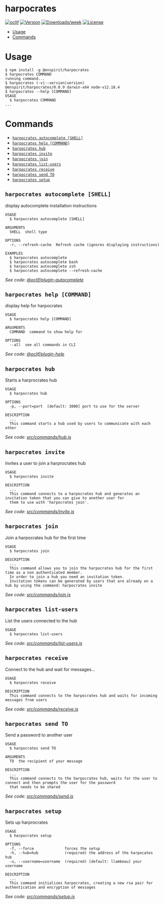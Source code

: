 harpocrates
===========



[![oclif](https://img.shields.io/badge/cli-oclif-brightgreen.svg)](https://oclif.io)
[![Version](https://img.shields.io/npm/v/harpocrates.svg)](https://npmjs.org/package/harpocrates)
[![Downloads/week](https://img.shields.io/npm/dw/harpocrates.svg)](https://npmjs.org/package/harpocrates)
[![License](https://img.shields.io/npm/l/harpocrates.svg)](https://github.com/enspirit/harpocrates/blob/master/package.json)

<!-- toc -->
* [Usage](#usage)
* [Commands](#commands)
<!-- tocstop -->
# Usage
<!-- usage -->
```sh-session
$ npm install -g @enspirit/harpocrates
$ harpocrates COMMAND
running command...
$ harpocrates (-v|--version|version)
@enspirit/harpocrates/0.0.9 darwin-x64 node-v12.18.4
$ harpocrates --help [COMMAND]
USAGE
  $ harpocrates COMMAND
...
```
<!-- usagestop -->
# Commands
<!-- commands -->
* [`harpocrates autocomplete [SHELL]`](#harpocrates-autocomplete-shell)
* [`harpocrates help [COMMAND]`](#harpocrates-help-command)
* [`harpocrates hub`](#harpocrates-hub)
* [`harpocrates invite`](#harpocrates-invite)
* [`harpocrates join`](#harpocrates-join)
* [`harpocrates list-users`](#harpocrates-list-users)
* [`harpocrates receive`](#harpocrates-receive)
* [`harpocrates send TO`](#harpocrates-send-to)
* [`harpocrates setup`](#harpocrates-setup)

## `harpocrates autocomplete [SHELL]`

display autocomplete installation instructions

```
USAGE
  $ harpocrates autocomplete [SHELL]

ARGUMENTS
  SHELL  shell type

OPTIONS
  -r, --refresh-cache  Refresh cache (ignores displaying instructions)

EXAMPLES
  $ harpocrates autocomplete
  $ harpocrates autocomplete bash
  $ harpocrates autocomplete zsh
  $ harpocrates autocomplete --refresh-cache
```

_See code: [@oclif/plugin-autocomplete](https://github.com/oclif/plugin-autocomplete/blob/v0.3.0/src/commands/autocomplete/index.ts)_

## `harpocrates help [COMMAND]`

display help for harpocrates

```
USAGE
  $ harpocrates help [COMMAND]

ARGUMENTS
  COMMAND  command to show help for

OPTIONS
  --all  see all commands in CLI
```

_See code: [@oclif/plugin-help](https://github.com/oclif/plugin-help/blob/v3.2.2/src/commands/help.ts)_

## `harpocrates hub`

Starts a harprocrates hub

```
USAGE
  $ harpocrates hub

OPTIONS
  -p, --port=port  [default: 3000] port to use for the server

DESCRIPTION
  ...
  This command starts a hub used by users to communicate with each other
```

_See code: [src/commands/hub.js](https://github.com/enspirit/harpocrates/blob/v0.0.9/src/commands/hub.js)_

## `harpocrates invite`

Invites a user to join a harprocrates hub

```
USAGE
  $ harpocrates invite

DESCRIPTION
  ...
  This command connects to a harpocrates hub and generates an invitation token that you can give to another user for 
  them to use with 'harpocrates join'.
```

_See code: [src/commands/invite.js](https://github.com/enspirit/harpocrates/blob/v0.0.9/src/commands/invite.js)_

## `harpocrates join`

Join a harpocrates hub for the first time

```
USAGE
  $ harpocrates join

DESCRIPTION
  ...
  This command allows you to join the harpocrates hub for the first time as a non authenticated member.
  In order to join a hub you need an invitation token.
  Invitation tokens can be generated by users that are already on a hub by using the command: harpocrates invite
```

_See code: [src/commands/join.js](https://github.com/enspirit/harpocrates/blob/v0.0.9/src/commands/join.js)_

## `harpocrates list-users`

List the users connected to the hub

```
USAGE
  $ harpocrates list-users
```

_See code: [src/commands/list-users.js](https://github.com/enspirit/harpocrates/blob/v0.0.9/src/commands/list-users.js)_

## `harpocrates receive`

Connect to the hub and wait for messages...

```
USAGE
  $ harpocrates receive

DESCRIPTION
  This command connects to the harpocrates hub and waits for incoming messages from users
```

_See code: [src/commands/receive.js](https://github.com/enspirit/harpocrates/blob/v0.0.9/src/commands/receive.js)_

## `harpocrates send TO`

Send a password to another user

```
USAGE
  $ harpocrates send TO

ARGUMENTS
  TO  the recipient of your message

DESCRIPTION
  ...
  This command connects to the harpocrates hub, waits for the user to connect and then prompts the user for the password 
  that needs to be shared
```

_See code: [src/commands/send.js](https://github.com/enspirit/harpocrates/blob/v0.0.9/src/commands/send.js)_

## `harpocrates setup`

Sets up harprocrates

```
USAGE
  $ harpocrates setup

OPTIONS
  -f, --force              forces the setup
  -h, --hub=hub            (required) the address of the harpocates hub
  -u, --username=username  (required) [default: llambeau] your username

DESCRIPTION
  ...
  This command initializes harpocrates, creating a new rsa pair for authentication and encryption of messages
```

_See code: [src/commands/setup.js](https://github.com/enspirit/harpocrates/blob/v0.0.9/src/commands/setup.js)_
<!-- commandsstop -->

